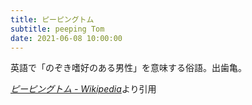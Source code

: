 ```yaml
---
title: ピーピングトム
subtitle: peeping Tom
date: 2021-06-08 10:00:00
---
```


英語で「のぞき嗜好のある男性」を意味する俗語。出歯亀。

<cite>[ピーピングトム - Wikipedia](https://ja.wikipedia.org/wiki/%E3%83%94%E3%83%BC%E3%83%94%E3%83%B3%E3%82%B0%E3%83%88%E3%83%A0)</cite>より引用